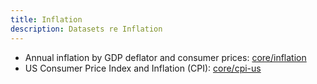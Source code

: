 ```yaml
---
title: Inflation
description: Datasets re Inflation
---
```


* Annual inflation by GDP deflator and consumer prices: [core/inflation](/core/inflation)
* US Consumer Price Index and Inflation (CPI): [core/cpi-us](/core/cpi-us)
